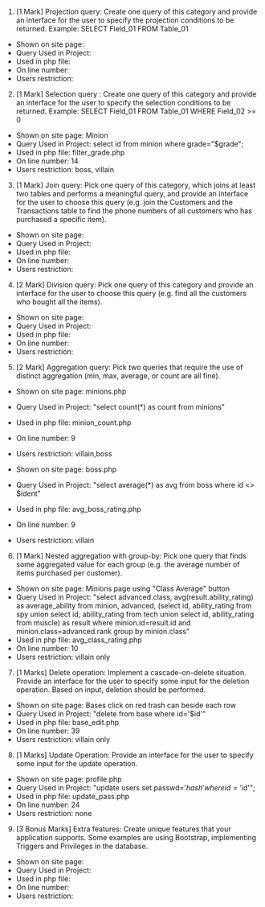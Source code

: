 1. [1 Mark] Projection query: Create one query of this category and provide an interface
for the user to specify the projection conditions to be returned.
Example:
SELECT Field_01
FROM Table_01

  * Shown on site page:
  * Query Used in Project:
  * Used in php file:
  * On line number:
  * Users restriction:


2. [1 Mark] Selection query : Create one query of this category and provide an interface
for the user to specify the selection conditions to be returned. Example:
SELECT Field_01
FROM Table_01
WHERE Field_02 >= 0

  * Shown on site page: Minion
  * Query Used in Project: select id from minion where grade="$grade";
  * Used in php file: filter_grade.php
  * On line number: 14
  * Users restriction: boss, villain


3. [1 Mark] Join query: Pick one query of this category, which joins at least two tables and
performs a meaningful query, and provide an interface for the user to choose this query
(e.g. join the Customers and the Transactions table to find the phone numbers of all
customers who has purchased a specific item).

  * Shown on site page:
  * Query Used in Project:
  * Used in php file:
  * On line number:
  * Users restriction:


4. [2 Mark] Division query: Pick one query of this category and provide an interface for
the user to choose this query (e.g. find all the customers who bought all the items).

  * Shown on site page:
  * Query Used in Project:
  * Used in php file:
  * On line number:
  * Users restriction:


5. [2 Mark] Aggregation query: Pick two queries that require the use of distinct
aggregation (min, max, average, or count are all fine).

  * Shown on site page: minions.php
  * Query Used in Project: "select count(\*) as count from minions"
  * Used in php file: minion_count.php
  * On line number: 9
  * Users restriction: villain,boss

  * Shown on site page: boss.php
  * Query Used in Project: "select average(\*) as avg from boss where id <>
    $ident"
  * Used in php file: avg_boss_rating.php
  * On line number: 9
  * Users restriction: villain

6. [1 Mark] Nested aggregation with group-by: Pick one query that finds some
aggregated value for each group (e.g. the average number of items purchased per
customer).

  * Shown on site page: Minions page using "Class Average" button
  * Query Used in Project: "select advanced.class, avg(result.ability_rating) as average_ability from minion, advanced, (select id, ability_rating from spy union select id, ability_rating from tech union select id, ability_rating from muscle) as result where minion.id=result.id and minion.class=advanced.rank group by minion.class"
  * Used in php file: avg_class_rating.php
  * On line number: 10
  * Users restriction: villain only


7. [1 Marks] Delete operation: Implement a cascade-on-delete situation. Provide an
interface for the user to specify some input for the deletion operation. Based on input,
deletion should be performed.

  * Shown on site page: Bases click on red trash can beside each row
  * Query Used in Project: "delete from base where id='$id'"
  * Used in php file: base_edit.php
  * On line number: 39
  * Users restriction: villain only


8. [1 Marks] Update Operation: Provide an interface for the user to specify some input
for the update operation.

  * Shown on site page: profile.php
  * Query Used in Project: "update users set passwd='$hash' where id='$id'";
  * Used in php file: update_pass.php
  * On line number: 24
  * Users restriction: none


9. [3 Bonus Marks] Extra features: Create unique features that your application
supports. Some examples are using Bootstrap, implementing Triggers and Privileges in
the database.

  * Shown on site page:
  * Query Used in Project:
  * Used in php file:
  * On line number:
  * Users restriction:
